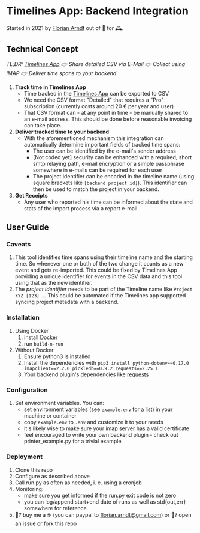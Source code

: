 # Timelines App: Backend Integration

Started in 2021 by [Florian Arndt](https://arweb.de/imprint/) out of 💜 for 🕰.

## Technical Concept

*TL;DR: [Timelines App](https://timelines.app) 👉 Share detailed CSV via E-Mail 👉 Collect using IMAP 👉 Deliver time
spans to your backend*

1. **Track time in Timelines App**
    - Time tracked in the [Timelines App](https://timelines.app) can be exported to CSV
    - We need the CSV format "Detailed" that requires a "Pro" subscription (currently costs around 20 € per year and
      user)
    - That CSV format can - at any point in time - be manually shared to an e-mail address. This should be done before
      reasonable invoicing can take place.
2. **Deliver tracked time to your backend**
    - With the aforementioned mechanism this integration can automatically determine important fields of tracked time spans:
        - The user can be identified by the e-mail's sender address
        - [Not coded yet] security can be enhanced with a required, short smtp relaying path, e-mail encryption or a simple
          passphrase somewhere in e-mails can be required for each user
        - The project identifier can be encoded in the timeline name (using square brackets like `[backend project id]`).
          This identifier can then be used to match the project in your backend.
3. **Get Receipts**
    - Any user who reported his time can be informed about the state and stats of the import process via a report e-mail

## User Guide

### Caveats

1. This tool identifies time spans using their timeline name and the starting time. So whenever one or both of the two
   change it counts as a new event and gets re-imported. This could be fixed by Timelines App providing a unique
   identifier for events in the CSV data and this tool using that as the new identifier.
2. The *project identifier* needs to be part of the Timeline name like `Project XYZ [123] …`. This could be automated if
   the Timelines app supported syncing project metadata with a backend.

### Installation

1. Using Docker
    1. install [Docker](https://www.docker.com/products/docker-desktop)
    2. run `build-n-run`
3. Without Docker
    1. Ensure python3 is installed
    2. Install the dependencies with `pip3 install python-dotenv==0.17.0 imapclient==2.2.0 pickledb==0.9.2 requests==2.25.1`
    3. Your backend plugin's dependencies like [requests](https://docs.python-requests.org/en/master/)

### Configuration

1. Set environment variables. You can:
    - set environment variables (see `example.env` for a list) in your machine or container
    - copy `example.env` to `.env` and customize it to your needs
    - it's likely wise to make sure your imap server has a valid certificate
    - feel encouraged to write your own backend plugin - check out printer_example.py for a trivial example

### Deployment

1. Clone this repo
2. Configure as described above
3. Call run.py as often as needed, i. e. using a cronjob
4. Monitoring:
    - make sure you get informed if the run.py exit code is not zero
    - you can log/append start+end date of runs as well as std{out,err} somewhere for reference
5. 🥳? buy me a ☕️ (you can paypal to florian.arndt@gmail.com) or 😤? open an issue or fork this repo
